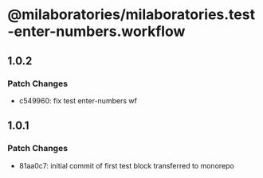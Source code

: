 # @milaboratories/milaboratories.test-enter-numbers.workflow

## 1.0.2

### Patch Changes

- c549960: fix test enter-numbers wf

## 1.0.1

### Patch Changes

- 81aa0c7: initial commit of first test block transferred to monorepo
